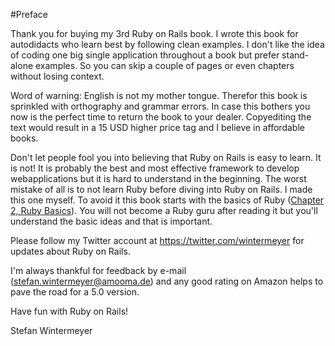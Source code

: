 #Preface

Thank you for buying my 3rd Ruby on Rails book. I wrote this book for
autodidacts who learn best by following clean examples. I don't like the idea
of coding one big single application throughout a book but prefer stand-alone
examples. So you can skip a couple of pages or even chapters without losing
context.

Word of warning: English is not my mother tongue. Therefor this book is
sprinkled with orthography and grammar errors. In case this bothers you now is
the perfect time to return the book to your dealer. Copyediting the text would
result in a 15 USD higher price tag and I believe in affordable books. 

Don't let people fool you into believing that Ruby on Rails is easy to learn.
It is not! It is probably the best and most effective framework to develop
webapplications but it is hard to understand in the beginning. The worst
mistake of all is to not learn Ruby before diving into Ruby on Rails. I made
this one myself. To avoid it this book starts with the basics of Ruby
([Chapter 2, Ruby Basics](chapter02-ruby-basics.html)). You will not become a
Ruby guru after reading it but you'll understand the basic ideas and that is
important.

Please follow my Twitter account at https://twitter.com/wintermeyer for
updates about Ruby on Rails.

I'm always thankful for feedback by e-mail (stefan.wintermeyer@amooma.de) and
any good rating on Amazon helps to pave the road for a 5.0 version.

Have fun with Ruby on Rails!

Stefan Wintermeyer
